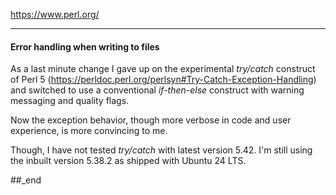 https://www.perl.org/

---

#### Error handling when writing to files

As a last minute change I gave up on the experimental _try/catch_ construct of Perl 5 (https://perldoc.perl.org/perlsyn#Try-Catch-Exception-Handling) and switched to use a conventional _if-then-else_ construct with warning messaging and quality flags.

Now the exception behavior, though more verbose in code and user experience, is more convincing to me.

Though, I have not tested _try/catch_ with latest version 5.42. I'm still using the inbuilt version 5.38.2 as shipped with Ubuntu 24 LTS.

##_end
